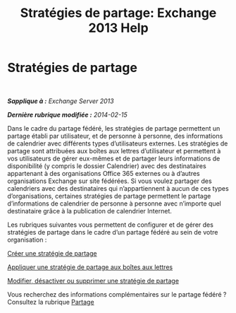 ﻿---
title: 'Stratégies de partage: Exchange 2013 Help'
TOCTitle: Stratégies de partage
ms:assetid: 8a1b5de1-8f97-4e19-97d6-de3c0770c55e
ms:mtpsurl: https://technet.microsoft.com/fr-fr/library/JJ657466(v=EXCHG.150)
ms:contentKeyID: 50478643
ms.date: 04/24/2018
mtps_version: v=EXCHG.150
ms.translationtype: HT
---

# Stratégies de partage

 

_**Sapplique à :** Exchange Server 2013_

_**Dernière rubrique modifiée :** 2014-02-15_

Dans le cadre du partage fédéré, les stratégies de partage permettent un partage établi par utilisateur, et de personne à personne, des informations de calendrier avec différents types d’utilisateurs externes. Les stratégies de partage sont attribuées aux boîtes aux lettres d’utilisateur et permettent à vos utilisateurs de gérer eux-mêmes et de partager leurs informations de disponibilité (y compris le dossier Calendrier) avec des destinataires appartenant à des organisations Office 365 externes ou à d’autres organisations Exchange sur site fédérées. Si vous voulez partager des calendriers avec des destinataires qui n’appartiennent à aucun de ces types d’organisations, certaines stratégies de partage permettent le partage d’informations de calendrier de personne à personne avec n’importe quel destinataire grâce à la publication de calendrier Internet.

Les rubriques suivantes vous permettent de configurer et de gérer des stratégies de partage dans le cadre d’un partage fédéré au sein de votre organisation :

[Créer une stratégie de partage](create-a-sharing-policy-exchange-2013-help.md)

[Appliquer une stratégie de partage aux boîtes aux lettres](apply-a-sharing-policy-to-mailboxes-exchange-2013-help.md)

[Modifier, désactiver ou supprimer une stratégie de partage](modify-disable-or-remove-a-sharing-policy-exchange-2013-help.md)

Vous recherchez des informations complémentaires sur le partage fédéré ? Consultez la rubrique [Partage](sharing-exchange-2013-help.md)

